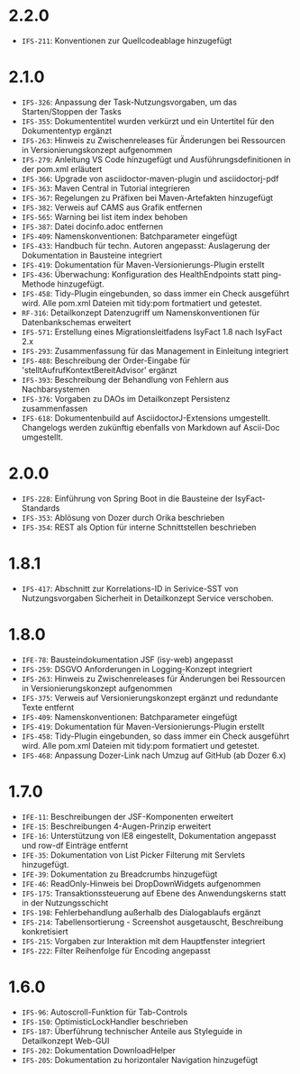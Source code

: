 # 2.2.0
- `IFS-211`: Konventionen zur Quellcodeablage hinzugefügt

# 2.1.0
- `IFS-326`: Anpassung der Task-Nutzungsvorgaben, um das Starten/Stoppen der Tasks
- `IFS-355`: Dokumententitel wurden verkürzt und ein Untertitel für den Dokumententyp ergänzt
- `IFS-263`: Hinweis zu Zwischenreleases für Änderungen bei Ressourcen in Versionierungskonzept aufgenommen
- `IFS-279`: Anleitung VS Code hinzugefügt und Ausführungsdefinitionen in der pom.xml erläutert
- `IFS-366`: Upgrade von asciidoctor-maven-plugin und asciidoctorj-pdf
- `IFS-363`: Maven Central in Tutorial integrieren
- `IFS-367`: Regelungen zu Präfixen bei Maven-Artefakten hinzugefügt
- `IFS-382`: Verweis auf CAMS aus Grafik entfernen
- `IFS-565`: Warning bei list item index behoben 
- `IFS-387`: Datei docinfo.adoc entfernen
- `IFS-409`: Namenskonventionen: Batchparameter eingefügt
- `IFS-433`: Handbuch für techn. Autoren angepasst: Auslagerung der Dokumentation in Bausteine integriert
- `IFS-419`: Dokumentation für Maven-Versionierungs-Plugin erstellt
- `IFS-436`: Überwachung: Konfiguration des HealthEndpoints statt ping-Methode hinzugefügt.
- `IFS-458`: Tidy-Plugin eingebunden, so dass immer ein Check ausgeführt wird. Alle pom.xml Dateien mit tidy:pom fortmatiert und getestet.
- `RF-316`: Detailkonzept Datenzugriff um Namenskonventionen für Datenbankschemas erweitert
- `IFS-571`: Erstellung eines Migrationsleitfadens IsyFact 1.8 nach IsyFact 2.x
- `IFS-293`: Zusammenfassung für das Management in Einleitung integriert
- `IFS-488`: Beschreibung der Order-Eingabe für 'stelltAufrufKontextBereitAdvisor' ergänzt
- `IFS-393`: Beschreibung der Behandlung von Fehlern aus Nachbarsystemen
- `IFS-376`: Vorgaben zu DAOs im Detailkonzept Persistenz zusammenfassen
- `IFS-618`: Dokumentenbuild auf AsciidoctorJ-Extensions umgestellt. Changelogs werden zukünftig ebenfalls von Markdown auf Ascii-Doc umgestellt.

# 2.0.0
- `IFS-228`: Einführung von Spring Boot in die Bausteine der IsyFact-Standards
- `IFS-353`: Ablösung von Dozer durch Orika beschrieben
- `IFS-354`: REST als Option für interne Schnittstellen beschrieben

# 1.8.1
- `IFS-417`: Abschnitt zur Korrelations-ID in Serivice-SST von Nutzungsvorgaben Sicherheit in Detailkonzept Service verschoben.

# 1.8.0
- `IFE-78`: Bausteindokumentation JSF (isy-web) angepasst
- `IFS-259`: DSGVO Anforderungen in Logging-Konzept integriert
- `IFS-263`: Hinweis zu Zwischenreleases für Änderungen bei Ressourcen in Versionierungskonzept aufgenommen
- `IFS-375`: Verweis auf Versionierungskonzept ergänzt und redundante Texte entfernt
- `IFS-409`: Namenskonventionen: Batchparameter eingefügt
- `IFS-419`: Dokumentation für Maven-Versionierungs-Plugin erstellt
- `IFS-458`: Tidy-Plugin eingebunden, so dass immer ein Check ausgeführt wird. Alle pom.xml Dateien mit tidy:pom formatiert und getestet.
- `IFS-468`: Anpassung Dozer-Link nach Umzug auf GitHub (ab Dozer 6.x)

# 1.7.0
- `IFE-11`: Beschreibungen der JSF-Komponenten erweitert
- `IFE-15`: Beschreibungen 4-Augen-Prinzip erweitert
- `IFE-16`: Unterstützung von IE8 eingestellt, Dokumentation angepasst und row-df Einträge entfernt
- `IFE-35`: Dokumentation von List Picker Filterung mit Servlets hinzugefügt.
- `IFE-39`: Dokumentation zu Breadcrumbs hinzugefügt
- `IFE-46`: ReadOnly-Hinweis bei DropDownWidgets aufgenommen
- `IFS-175`: Transaktionssteuerung auf Ebene des Anwendungskerns statt in der Nutzungsschicht
- `IFS-198`: Fehlerbehandlung außerhalb des Dialogablaufs ergänzt
- `IFS-214`: Tabellensortierung - Screenshot ausgetauscht, Beschreibung konkretisiert
- `IFS-215`: Vorgaben zur Interaktion mit dem Hauptfenster integriert
- `IFS-222`: Filter Reihenfolge für Encoding angepasst



# 1.6.0
- `IFS-96`: Autoscroll-Funktion für Tab-Controls
- `IFS-150`: OptimisticLockHandler beschrieben
- `IFS-187`: Überführung technischer Anteile aus Styleguide in Detailkonzept Web-GUI
- `IFS-202`: Dokumentation DownloadHelper
- `IFS-205`: Dokumentation zu horizontaler Navigation hinzugefügt